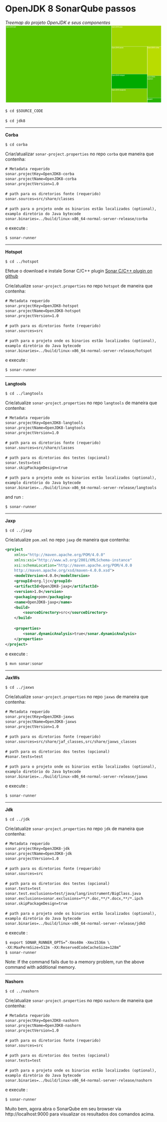 # OpenJDK 8 SonarQube passos

*Treemap do projeto OpenJDK e seus componentes*
![](SonarQube-OpenJDK.jpg)

```
$ cd $SOURCE_CODE

$ cd jdk8
```
---

**Corba**
```
$ cd corba
```
Criar/atualizar ```sonar-project.properties``` no repo ```corba``` que maneira que contenha:
```
# Metadata requerido
sonar.projectKey=OpenJDK8-corba
sonar.projectName=OpenJDK8-corba
sonar.projectVersion=1.0

# path para os diretorios fonte (requerido)
sonar.sources=src/share/classes

# path para o projeto onde os binarios estão localizados (optional), examplo diretório do Java bytecode
sonar.binaries=../build/linux-x86_64-normal-server-release/corba

```

e execute :

```
$ sonar-runner
```
---

**Hotspot**
```
$ cd ../hotspot
```
Efetue o download e instale Sonar C/C++ plugin
[Sonar C/C++ plugin on github](https://github.com/wenns/sonar-cxx)


Crie/atualize ```sonar-project.properties``` no repo ```hotspot``` de maneira que contenha:

```
# Metadata requerido
sonar.projectKey=OpenJDK8-hotspot
sonar.projectName=OpenJDK8-hotspot
sonar.projectVersion=1.0

# path para os diretorios fonte (requerido)
sonar.sources=src

# path para o projeto onde os binarios estão localizados (optional), examplo diretório do Java bytecode
sonar.binaries=../build/linux-x86_64-normal-server-release/hotspot
```
e execute :

```
$ sonar-runner
```
---

**Langtools**
```
$ cd ../langtools
```

Crie/atualize ```sonar-project.properties``` no repo ```langtools``` de maneira que contenha:

```
# Metadata requerido
sonar.projectKey=OpenJDK8-langtools
sonar.projectName=OpenJDK8-langtools
sonar.projectVersion=1.0

# path para os diretorios fonte (requerido)
sonar.sources=src/share/classes

# path para os diretorios dos testes (opcional)
sonar.tests=test
sonar.skipPackageDesign=true

# path para o projeto onde os binarios estão localizados (optional), examplo diretório do Java bytecode
sonar.binaries=../build/linux-x86_64-normal-server-release/langtools
```
and run :

```
$ sonar-runner
```
---

**Jaxp**
```
$ cd ../jaxp
```

Crie/atualize ```pom.xml``` no repo ```jaxp``` de maneira que contenha:
```xml
<project
    xmlns="http://maven.apache.org/POM/4.0.0"
    xmlns:xsi="http://www.w3.org/2001/XMLSchema-instance"
    xsi:schemaLocation="http://maven.apache.org/POM/4.0.0 
    http://maven.apache.org/xsd/maven-4.0.0.xsd">
    <modelVersion>4.0.0</modelVersion>
    <groupId>org.ljc</groupId>
    <artifactId>OpenJDK8-jaxp</artifactId>
    <version>1.0</version>
    <packaging>pom</packaging>
    <name>OpenJDK8-jaxp</name>
    <build>
        <sourceDirectory>src</sourceDirectory>
    </build>

    <properties>
        <sonar.dynamicAnalysis>true</sonar.dynamicAnalysis>
    </properties>
</project>
```
e execute :

```
$ mvn sonar:sonar
```
---
**JaxWs**
```
$ cd ../jaxws
```
Crie/atualize ```sonar-project.properties``` no repo ```jaxws``` de maneira que contenha:

```
# Metadata requerido
sonar.projectKey=OpenJDK8-jaxws
sonar.projectName=OpenJDK8-jaxws
sonar.projectVersion=1.0

# path para os diretorios fonte (requerido)
sonar.sources=src/share/jaf_classes,src/share/jaxws_classes

# path para os diretorios dos testes (opcional)
#sonar.tests=test

# path para o projeto onde os binarios estão localizados (optional), examplo diretório do Java bytecode
sonar.binaries=../build/linux-x86_64-normal-server-release/jaxws
```

e execute :

```
$ sonar-runner
```
---
**Jdk**
```
$ cd ../jdk
```

Crie/atualize ```sonar-project.properties``` no repo ```jdk``` de maneira que contenha:

```
# Metadata requerido
sonar.projectKey=OpenJDK8-jdk
sonar.projectName=OpenJDK8-jdk
sonar.projectVersion=1.0

# path para os diretorios fonte (requerido)
sonar.sources=src

# path para os diretorios dos testes (opcional)
sonar.tests=test
sonar.test.exclusions=test/java/lang/instrument/BigClass.java
sonar.exclusions=sonar.exclusions=**/*.doc,**/*.docx,**/*.ipch
sonar.skipPackageDesign=true

# path para o projeto onde os binarios estão localizados (optional), examplo diretório do Java bytecode
sonar.binaries=../build/linux-x86_64-normal-server-release/jdkO
```

e execute :

```
$ export SONAR_RUNNER_OPTS=”-Xms40m -Xmx1536m \
-XX:MaxPermSize=512m -XX:ReservedCodeCacheSize=128m”
$ sonar-runner
```

Note: If the command fails due to a memory problem, run the above command with additional memory.

---

**Nashorn**

```
$ cd ../nashorn
```

Crie/atualize ```sonar-project.properties``` no repo ```nashorn``` de maneira que contenha:

```
# Metadata requerido
sonar.projectKey=OpenJDK8-nashorn
sonar.projectName=OpenJDK8-nashorn
sonar.projectVersion=1.0

# path para os diretorios fonte (requerido)
sonar.sources=src

# path para os diretorios dos testes (opcional)
sonar.tests=test

# path para o projeto onde os binarios estão localizados (optional), examplo diretório do Java bytecode
sonar.binaries=../build/linux-x86_64-normal-server-release/nashorn
```

e execute :

```
$ sonar-runner
```

Muito bem, agora abra o SonarQube em seu browser via http://localhost:9000 para visualizar os resultados dos comandos acima.